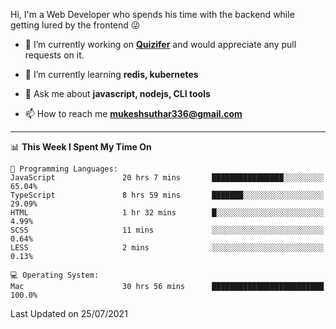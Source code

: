 Hi, I'm a Web Developer who spends his time with the backend while getting lured by the frontend 😜

- 🔭 I’m currently working on **[Quizifer](https://github.com/SutharMukesh/Quizifer/)** and would appreciate any pull requests on it.

- 🌱 I’m currently learning **redis, kubernetes**

- 💬 Ask me about **javascript, nodejs, CLI tools**

- 📫 How to reach me **mukeshsuthar336@gmail.com**

---
<!--START_SECTION:waka-->
📊 **This Week I Spent My Time On** 

```text
💬 Programming Languages: 
JavaScript               20 hrs 7 mins       ████████████████░░░░░░░░░   65.04% 
TypeScript               8 hrs 59 mins       ███████░░░░░░░░░░░░░░░░░░   29.09% 
HTML                     1 hr 32 mins        █░░░░░░░░░░░░░░░░░░░░░░░░   4.99% 
SCSS                     11 mins             ░░░░░░░░░░░░░░░░░░░░░░░░░   0.64% 
LESS                     2 mins              ░░░░░░░░░░░░░░░░░░░░░░░░░   0.13%

💻 Operating System: 
Mac                      30 hrs 56 mins      █████████████████████████   100.0%

```


 Last Updated on 25/07/2021
<!--END_SECTION:waka-->
